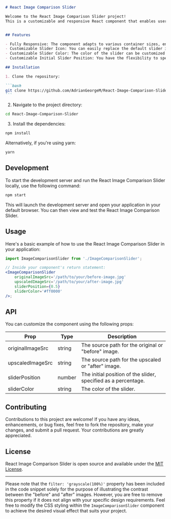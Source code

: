 ````markdown
# React Image Comparison Slider

Welcome to the React Image Comparison Slider project! 
This is a customizable and responsive React component that enables users to compare two images using a draggable slider.


## Features

- Fully Responsive: The component adapts to various container sizes, ensuring a seamless experience across different devices.
- Customizable Slider Icon: You can easily replace the default slider icon with your own JSX to match your project's design.
- Customizable Slider Color: The color of the slider can be customized to seamlessly blend with your project's design.
- Customizable Initial Slider Position: You have the flexibility to specify the initial position of the slider as a percentage.

## Installation

1. Clone the repository:

```bash
git clone https://github.com/AdrianGeorgeM/React-Image-Comparison-Slide
```
````

2. Navigate to the project directory:

```bash
cd React-Image-Comparison-Slider
```

3. Install the dependencies:

```bash
npm install
```

Alternatively, if you're using yarn:

```bash
yarn
```

## Development

To start the development server and run the React Image Comparison Slider locally, use the following command:

```bash
npm start
```

This will launch the development server and open your application in your default browser. You can then view and test the React Image Comparison Slider.

## Usage

Here's a basic example of how to use the React Image Comparison Slider in your application:

```jsx
import ImageComparisonSlider from './ImageComparisonSlider';

// Inside your component's return statement:
<ImageComparisonSlider
	originalImageSrc='/path/to/your/before-image.jpg'
	upscaledImageSrc='/path/to/your/after-image.jpg'
	sliderPosition={0.5}
	sliderColor='#ff0000'
/>;
```

## API

You can customize the component using the following props:

| Prop             | Type   | Description                                                    |
| ---------------- | ------ | -------------------------------------------------------------- |
| originalImageSrc | string | The source path for the original or "before" image.            |
| upscaledImageSrc | string | The source path for the upscaled or "after" image.             |
| sliderPosition   | number | The initial position of the slider, specified as a percentage. |
| sliderColor      | string | The color of the slider.                                       |

## Contributing

Contributions to this project are welcome! If you have any ideas, enhancements, or bug fixes, feel free to fork the repository, make your changes, and submit a pull request. Your contributions are greatly appreciated.

## License

React Image Comparison Slider is open source and available under the [MIT License](https://opensource.org/licenses/MIT).

---

Please note that the `filter: 'grayscale(100%)'` property has been included in the code snippet solely for the purpose of illustrating the contrast between the "before" and "after" images. However, you are free to remove this property if it does not align with your specific design requirements. Feel free to modify the CSS styling within the `ImageComparisonSlider` component to achieve the desired visual effect that suits your project.

```

```
